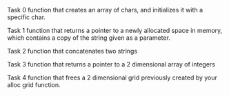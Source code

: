 Task 0
function that creates an array of chars, and initializes it with a specific char.

Task 1
function that returns a pointer to a newly allocated space in memory, which contains a copy of the string given as a parameter.

Task 2
function that concatenates two strings

Task 3
function that returns a pointer to a 2 dimensional array of integers

Task 4
function that frees a 2 dimensional grid previously created by your alloc grid function.
